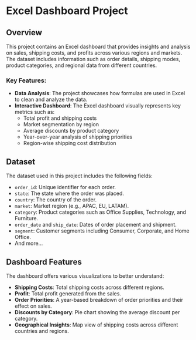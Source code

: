 # Excel Dashboard Project

## Overview
This project contains an Excel dashboard that provides insights and analysis on sales, shipping costs, and profits across various regions and markets. The dataset includes information such as order details, shipping modes, product categories, and regional data from different countries.

### Key Features:
- **Data Analysis**: The project showcases how formulas are used in Excel to clean and analyze the data.
- **Interactive Dashboard**: The Excel dashboard visually represents key metrics such as:
  - Total profit and shipping costs
  - Market segmentation by region
  - Average discounts by product category
  - Year-over-year analysis of shipping priorities
  - Region-wise shipping cost distribution

## Dataset
The dataset used in this project includes the following fields:
- `order_id`: Unique identifier for each order.
- `state`: The state where the order was placed.
- `country`: The country of the order.
- `market`: Market region (e.g., APAC, EU, LATAM).
- `category`: Product categories such as Office Supplies, Technology, and Furniture.
- `order_date` and `ship_date`: Dates of order placement and shipment.
- `segment`: Customer segments including Consumer, Corporate, and Home Office.
- And more...

## Dashboard Features
The dashboard offers various visualizations to better understand:
- **Shipping Costs**: Total shipping costs across different regions.
- **Profit**: Total profit generated from the sales.
- **Order Priorities**: A year-based breakdown of order priorities and their effect on sales.
- **Discounts by Category**: Pie chart showing the average discount per category.
- **Geographical Insights**: Map view of shipping costs across different countries and regions.
  
